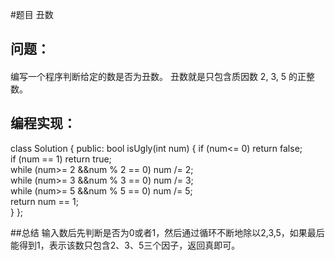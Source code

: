 #题目
丑数
## 问题：
#### 
编写一个程序判断给定的数是否为丑数。
丑数就是只包含质因数 2, 3, 5 的正整数。
## 编程实现：

class Solution {
public:
    bool isUgly(int num) {
        if (num<= 0) 
            return false;  
        if (num == 1) 
            return true;  
        while (num>= 2 &&num % 2 == 0) 
            num /= 2;  
        while (num>= 3 &&num % 3 == 0) 
            num /= 3;  
        while (num>= 5 &&num % 5 == 0) 
            num /= 5;  
        return num == 1;   
    }
};

##总结
输入数后先判断是否为0或者1，然后通过循环不断地除以2,3,5，如果最后能得到1，表示该数只包含2、3、5三个因子，返回真即可。